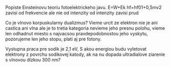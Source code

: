 Popiste Einsteinovu teoriu fotoelektrickeho javu.
E=W+Ek
hf=hf01+0,5mv2
zavisi od frekvencie ale nie od intenzity
od intenzity zavisi prud 

Co je vlnovo korpuskularny dualizmus?
Vieme urcit ze elektron nie je ani castica ani vlna ale je to tretia kategoria 
nevieme jeho presnu polohu, vieme len odhadnut miesto s najvacsou pravdepodobnostou jeho vyskytu, pozorujeme len jeho stopu, plati aj pre fotony.

Vystupna praca pre sodik je 2,1 eV, S akou energiou budu vyletovat elektrony z povrchu sodikovej katody, ak na nu dopada ultradialove ziarenie s vlnovou dlzkou 300 nm?

